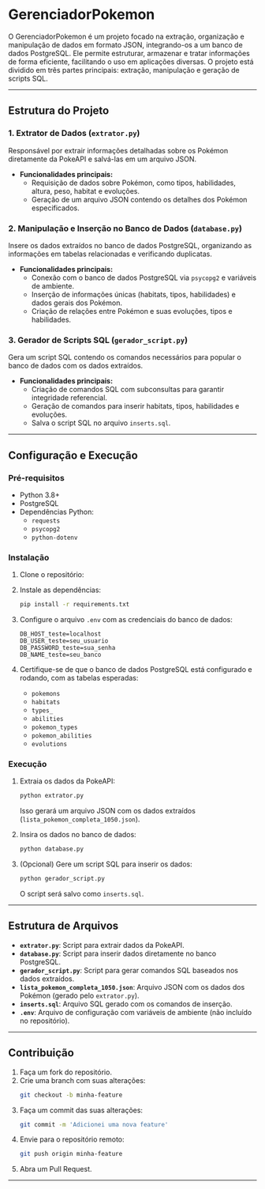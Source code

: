 # GerenciadorPokemon

O GerenciadorPokemon é um projeto focado na extração, organização e manipulação de dados em formato JSON, integrando-os a um banco de dados PostgreSQL. Ele permite estruturar, armazenar e tratar informações de forma eficiente, facilitando o uso em aplicações diversas. O projeto está dividido em três partes principais: extração, manipulação e geração de scripts SQL.

---

## Estrutura do Projeto

### 1. **Extrator de Dados** (`extrator.py`)
Responsável por extrair informações detalhadas sobre os Pokémon diretamente da PokeAPI e salvá-las em um arquivo JSON.

- **Funcionalidades principais:**
  - Requisição de dados sobre Pokémon, como tipos, habilidades, altura, peso, habitat e evoluções.
  - Geração de um arquivo JSON contendo os detalhes dos Pokémon especificados.

### 2. **Manipulação e Inserção no Banco de Dados** (`database.py`)
Insere os dados extraídos no banco de dados PostgreSQL, organizando as informações em tabelas relacionadas e verificando duplicatas.

- **Funcionalidades principais:**
  - Conexão com o banco de dados PostgreSQL via `psycopg2` e variáveis de ambiente.
  - Inserção de informações únicas (habitats, tipos, habilidades) e dados gerais dos Pokémon.
  - Criação de relações entre Pokémon e suas evoluções, tipos e habilidades.

### 3. **Gerador de Scripts SQL** (`gerador_script.py`)
Gera um script SQL contendo os comandos necessários para popular o banco de dados com os dados extraídos.

- **Funcionalidades principais:**
  - Criação de comandos SQL com subconsultas para garantir integridade referencial.
  - Geração de comandos para inserir habitats, tipos, habilidades e evoluções.
  - Salva o script SQL no arquivo `inserts.sql`.

---

## Configuração e Execução

### **Pré-requisitos**
- Python 3.8+
- PostgreSQL
- Dependências Python:
  - `requests`
  - `psycopg2`
  - `python-dotenv`

### **Instalação**
1. Clone o repositório:

2. Instale as dependências:
   ```bash
   pip install -r requirements.txt
   ```

3. Configure o arquivo `.env` com as credenciais do banco de dados:
   ```env
   DB_HOST_teste=localhost
   DB_USER_teste=seu_usuario
   DB_PASSWORD_teste=sua_senha
   DB_NAME_teste=seu_banco
   ```

4. Certifique-se de que o banco de dados PostgreSQL está configurado e rodando, com as tabelas esperadas:
   - `pokemons`
   - `habitats`
   - `types_`
   - `abilities`
   - `pokemon_types`
   - `pokemon_abilities`
   - `evolutions`

### **Execução**
1. Extraia os dados da PokeAPI:
   ```bash
   python extrator.py
   ```
   Isso gerará um arquivo JSON com os dados extraídos (`lista_pokemon_completa_1050.json`).

2. Insira os dados no banco de dados:
   ```bash
   python database.py
   ```

3. (Opcional) Gere um script SQL para inserir os dados:
   ```bash
   python gerador_script.py
   ```
   O script será salvo como `inserts.sql`.

---

## Estrutura de Arquivos

- **`extrator.py`**: Script para extrair dados da PokeAPI.
- **`database.py`**: Script para inserir dados diretamente no banco PostgreSQL.
- **`gerador_script.py`**: Script para gerar comandos SQL baseados nos dados extraídos.
- **`lista_pokemon_completa_1050.json`**: Arquivo JSON com os dados dos Pokémon (gerado pelo `extrator.py`).
- **`inserts.sql`**: Arquivo SQL gerado com os comandos de inserção.
- **`.env`**: Arquivo de configuração com variáveis de ambiente (não incluído no repositório).

---

## Contribuição

1. Faça um fork do repositório.
2. Crie uma branch com suas alterações:
   ```bash
   git checkout -b minha-feature
   ```
3. Faça um commit das suas alterações:
   ```bash
   git commit -m 'Adicionei uma nova feature'
   ```
4. Envie para o repositório remoto:
   ```bash
   git push origin minha-feature
   ```
5. Abra um Pull Request.

---


